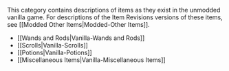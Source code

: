 
This category contains descriptions of items as they exist in the unmodded vanilla game. For descriptions of the Item Revisions versions of these items, see [[Modded Other Items|Modded-Other Items]].

- [[Wands and Rods|Vanilla-Wands and Rods]]
- [[Scrolls|Vanilla-Scrolls]]
- [[Potions|Vanilla-Potions]]
- [[Miscellaneous Items|Vanilla-Miscellaneous Items]]

